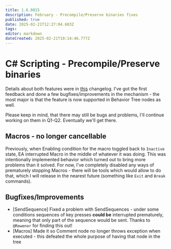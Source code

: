 ```yaml
---
title: 1.6.8015
description: February - Precompile/Preserve binaries fixes
published: true
date: 2025-02-21T12:27:04.683Z
tags: 
editor: markdown
dateCreated: 2025-02-21T10:14:46.777Z
---
```


# C# Scripting - Precompile/Preserve binaries
Details about both features were in [this](https://wiki.eyeauras.net/en/changelogs/7994) changelog.
I've got the first feedback and done a few bugfixes/improvements in the mechanism - the most major is that the feature is now supported in Behavior Tree nodes as well. 

Please keep in mind, that there may still be bugs and problems, I'll continue working on them in Q1-Q2. Eventually we'll get there.

## Macros - no longer cancellable
Previously, when Enabling condition for the macro toggled back to `Inactive` state, EA interrupted Macro in the middle of whatever it was doing. This was intentionally implemented behavior which turned out to bring more problems than it solved. 
For now, I've completely disabled any ways of prematurely stopping Macros - there will be tools which would allow to do that, which I will release in the nearest future (something like `Exit` and `Break` commands). 


## Bugfixes/Improvements
- [SendSequence] Fixed a problem with SendSequences - under some conditions sequences of key presses **could be** interrupted prematurely, meaning that only part of the sequence would be sent. Thanks to `@Rowenor` for finding this out!
- [Macros] Made it so Comment node no longer throws exception when executed - this defeated the whole purpose of having that node in the tree
